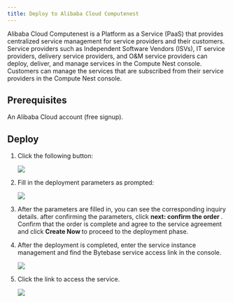 ```yaml
---
title: Deploy to Alibaba Cloud Computenest
---
```


Alibaba Cloud Computenest is a Platform as a Service (PaaS) that provides centralized service management for service providers and their customers. Service providers such as Independent Software Vendors (ISVs), IT service providers, delivery service providers, and O&M service providers can deploy, deliver, and manage services in the Compute Nest console. Customers can manage the services that are subscribed from their service providers in the Compute Nest console.

## Prerequisites

An Alibaba Cloud account (free signup).

## Deploy

1. Click the following button:

   [![](/content/docs/get-started/install/deploy-to-alibabacloud-computenest.webp)](https://computenest.console.aliyun.com/service/instance/create/cn-hangzhou?type=user&ServiceName=bytebase%E7%A4%BE%E5%8C%BA%E7%89%88)

2. Fill in the deployment parameters as prompted:

   ![](/content/docs/get-started/install/deploy-to-alibabacloud-computenest-1.webp)

3. After the parameters are filled in, you can see the corresponding inquiry details. after confirming the parameters, click <strong> next: confirm the order </strong>. Confirm that the order is complete and agree to the service agreement and click <strong> Create Now </strong> to proceed to the deployment phase. 
4. After the deployment is completed, enter the service instance management and find the Bytebase service access link in the console.

   ![](/content/docs/get-started/install/deploy-to-alibabacloud-computenest-2.webp)

5. Click the link to access the service.
   
   ![](/content/docs/get-started/install/deploy-to-alibabacloud-computenest-3.webp)
